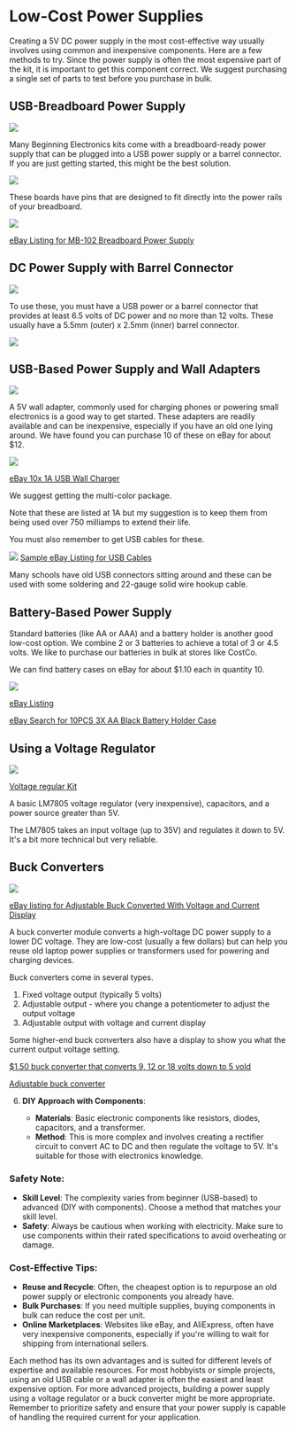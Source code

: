 # Low-Cost Power Supplies

Creating a 5V DC power supply in the most cost-effective way usually involves using common and inexpensive components. Here are a few methods to try.
Since the power supply is often the most expensive part of the kit,
it is important to get this component correct.  We suggest
purchasing a single set of parts to test before you purchase in bulk.

## USB-Breadboard Power Supply

![](../img/breadboard-power.png)

Many Beginning Electronics kits come with a breadboard-ready power
supply that can be plugged into a USB power supply or a barrel connector.
If you are just getting started, this might be the best solution.

![](../img/bb-power.png)

These boards have pins that are designed to fit directly into the power
rails of your breadboard.

![](../img/breadboard-power.jpeg)

[eBay Listing for MB-102 Breadboard Power Supply](https://www.ebay.com/itm/355249060296)

## DC Power Supply with Barrel Connector

![](../img/dc-power-supply.png)

To use these, you must have a USB power or a barrel connector that provides at least 6.5 volts of DC power and no more than 12 volts.  These
usually have a 5.5mm (outer) x 2.5mm (inner) barrel connector.

![](../img/dc-power-supply-barrel-connector.png)


## USB-Based Power Supply and Wall Adapters

![](../img/usb-wall-charger.png)

A 5V wall adapter, commonly used for charging phones or powering small electronics is a good way to get started.  These adapters are readily available and can be inexpensive, especially if you have an old one lying around.  We have found you can purchase 10 of these on eBay for about $12.

![](../img/wall-chargers.png)

[eBay 10x 1A USB Wall Charger](https://www.ebay.com/itm/122611108256?var=423019868472)

We suggest getting the multi-color package.

Note that these are listed at 1A but my suggestion is to keep them
from being used over 750 milliamps to extend their life.

You must also remember to get USB cables for these.

![](../img/usb-to-breadboard.png)
[Sample eBay Listing for USB Cables](https://www.ebay.com/itm/221763962886)

Many schools have old USB connectors sitting around and these can be
used with some soldering and 22-gauge solid wire hookup cable.

## Battery-Based Power Supply

Standard batteries (like AA or AAA) and a battery holder is another good low-cost option.  We combine 2 or 3 batteries to achieve a total of 3 or 4.5 volts.  We like to purchase our batteries in bulk at stores like CostCo.

We can find battery cases on eBay for about $1.10 each in quantity 10.

![](../img/battery-case.png)

[eBay Listing](https://www.ebay.com/itm/115975029782)

[eBay Search for 10PCS 3X AA Black Battery Holder Case](https://www.ebay.com/sch/i.html?_nkw=10PCS+3x+AA+Black+Battery+Holder+Case)

## Using a Voltage Regulator

![](../img/lm7805-power-supply-kit.png)

[Voltage regular Kit](https://www.ebay.com/itm/224688704456)

A basic LM7805 voltage regulator (very inexpensive), capacitors, and a power source greater than 5V.

The LM7805 takes an input voltage (up to 35V) and regulates it down to 5V. It's a bit more technical but very reliable.

## Buck Converters

![](../img/buck-converter.png)

[eBay listing for Adjustable Buck Converted With Voltage and Current Display](https://www.ebay.com/itm/164693457597)

A buck converter module converts a high-voltage DC power supply
to a lower DC voltage.  They are low-cost (usually a few dollars)
but can help you reuse old laptop power supplies or transformers
used for powering and charging devices.

Buck converters come in several types.

1. Fixed voltage output (typically 5 volts)
2. Adjustable output - where you change a potentiometer to adjust the output voltage
3. Adjustable output with voltage and current display

Some higher-end buck converters also have a display to show you what
the current output voltage setting. 

[$1.50 buck converter that converts 9, 12 or 18 volts down to 5 vold](https://www.ebay.com/itm/114531360139)

[Adjustable buck converter](https://www.ebay.com/itm/225810945034)

6.  **DIY Approach with Components**:

    -   **Materials**: Basic electronic components like resistors, diodes, capacitors, and a transformer.
    -   **Method**: This is more complex and involves creating a rectifier circuit to convert AC to DC and then regulate the voltage to 5V. It's suitable for those with electronics knowledge.

### Safety Note:

-   **Skill Level**: The complexity varies from beginner (USB-based) to advanced (DIY with components). Choose a method that matches your skill level.
-   **Safety**: Always be cautious when working with electricity. Make sure to use components within their rated specifications to avoid overheating or damage.

### Cost-Effective Tips:

-   **Reuse and Recycle**: Often, the cheapest option is to repurpose an old power supply or electronic components you already have.
-   **Bulk Purchases**: If you need multiple supplies, buying components in bulk can reduce the cost per unit.
-   **Online Marketplaces**: Websites like eBay, and AliExpress, often have very inexpensive components, especially if you're willing to wait for shipping from international sellers.

Each method has its own advantages and is suited for different levels of expertise and available resources. For most hobbyists or simple projects, using an old USB cable or a wall adapter is often the easiest and least expensive option. For more advanced projects, building a power supply using a voltage regulator or a buck converter might be more appropriate. Remember to prioritize safety and ensure that your power supply is capable of handling the required current for your application.